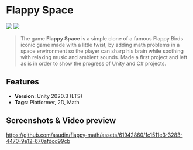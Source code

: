 # Flappy Space
[![](https://img.shields.io/badge/github-repo-blue?logo=github)](https://github.com/asudin/flappy-math) [![](https://img.shields.io/github/package-json/v/zigurous/unity-prototyping-kit)](https://github.com/asudin/flappy-math/releases)

> The game **Flappy Space** is a simple clone of a famous Flappy Birds iconic game made with a little twist, by adding math problems in a space environment so the player can sharp his brain while soothing with relaxing music and ambient sounds. Made a first project and left as is in order to show the progress of Unity and C# projects.

## Features
- **Version**: Unity 2020.3 (LTS)
- **Tags**: Platformer, 2D, Math

## Screenshots & Video preview
https://github.com/asudin/flappy-math/assets/61942860/1c1511e3-3283-4470-9e12-670afdcd99cb
